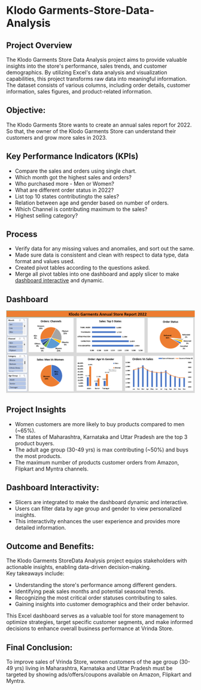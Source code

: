 # Klodo Garments-Store-Data-Analysis 

## **Project Overview**

The Klodo Garments Store Data Analysis project aims to provide valuable insights into the store's performance, sales trends, and customer demographics. By utilizing Excel's data analysis and visualization capabilities, this project transforms raw data into meaningful information. The dataset consists of various columns, including order details, customer information, sales figures, and product-related information.

## **Objective:**
The Klodo Garments Store wants to create an annual sales report for 2022. So that, the owner of the Klodo Garments Store can understand their customers and grow more sales in 2023.

## **Key Performance Indicators (KPIs)**
- Compare the sales and orders using single chart.
- Which month got the highest sales and orders?
- Who purchased more - Men or Women?
- What are different order status in 2022?
- List top 10 states contributingto the sales?
- Relation between age and gender based on number of orders.
- Which Channel is contributing maximum to the sales?
- Highest selling category?

## **Process**
- Verify data for any missing values and anomalies, and sort out the same.
- Made sure data is consistent and clean with respect to data type, data format and values used.
- Created pivot tables according to the questions asked.
- Merge all pivot tables into one dashboard and apply slicer to make <a href="https://github.com/Sparsh-Dwivedi/Klodo-Garments-Store-Data-Analysis-Project/blob/main/dashboard.png">dashboard interactive</a> and dynamic.

## **Dashboard**
![Alt text of the image](https://github.com/Sparsh-Dwivedi/Klodo-Garments-Store-Data-Analysis-Project/blob/main/dashboard.png)

## **Project Insights**

- Women customers are more likely to buy products compared to men (~65%).
- The states of Maharashtra, Karnataka and Uttar Pradesh are the top 3 product buyers.
- The adult age group (30-49 yrs) is max contributing (~50%) and buys the most products.
- The maximum number of products customer orders from Amazon, Flipkart and Myntra channels.


## **Dashboard Interactivity:**

*	Slicers are integrated to make the dashboard dynamic and interactive.
*	Users can filter data by age group and gender to view personalized insights.
*	This interactivity enhances the user experience and provides more detailed information.

## **Outcome and Benefits:**

The Klodo Garments StoreData Analysis project equips stakeholders with actionable insights, enabling data-driven decision-making.  
    Key takeaways include:

*	Understanding the store's performance among different genders.
*	Identifying peak sales months and potential seasonal trends.
*	Recognizing the most critical order statuses contributing to sales.
*	Gaining insights into customer demographics and their order behavior.

This Excel dashboard serves as a valuable tool for store management to optimize strategies, target specific customer segments, and make informed decisions to enhance overall business performance at Vrinda Store.

## **Final Conclusion:**

To improve sales of Vrinda Store, women customers of the age group (30-49 yrs) living in Maharashtra, Karnataka and Uttar Pradesh must be targeted by showing ads/offers/coupons available on Amazon, Flipkart and Myntra.

